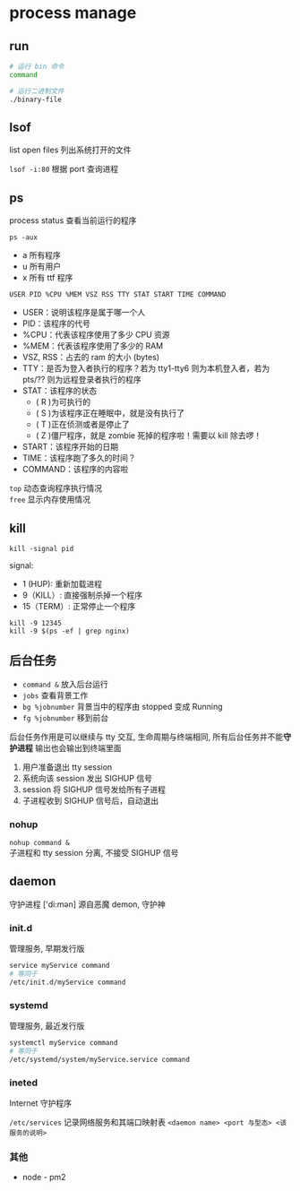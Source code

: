 # process manage

## run

```bash
# 运行 bin 命令
command 

# 运行二进制文件
./binary-file
```

## lsof

list open files 列出系统打开的文件

`lsof -i:80` 根据 port 查询进程

## ps

process status 查看当前运行的程序

`ps -aux`

- a 所有程序
- u 所有用户
- x 所有 ttf 程序

`USER PID %CPU %MEM VSZ RSS TTY STAT START TIME COMMAND`

- USER：说明该程序是属于哪一个人
- PID：该程序的代号
- %CPU：代表该程序使用了多少 CPU 资源
- %MEM：代表该程序使用了多少的 RAM
- VSZ, RSS：占去的 ram 的大小 (bytes)
- TTY：是否为登入者执行的程序？若为 tty1-tty6 则为本机登入者，若为 pts/?? 则为远程登录者执行的程序
- STAT：该程序的状态
  - ( R )为可执行的
  - ( S )为该程序正在睡眠中，就是没有执行了
  - ( T )正在侦测或者是停止了
  - ( Z )僵尸程序，就是 zombie 死掉的程序啦！需要以 kill 除去啰！
- START：该程序开始的日期
- TIME：该程序跑了多久的时间？
- COMMAND：该程序的内容啦

`top` 动态查询程序执行情况  
`free` 显示内存使用情况  

## kill

`kill -signal pid`

signal:

- 1 (HUP): 重新加载进程
- 9（KILL）: 直接强制杀掉一个程序
- 15（TERM）: 正常停止一个程序

`kill -9 12345`  
`kill -9 $(ps -ef | grep nginx)`

## 后台任务

- `command &` 放入后台运行
- `jobs` 查看背景工作
- `bg %jobnumber` 背景当中的程序由 stopped 变成 Running
- `fg %jobnumber` 移到前台

后台任务作用是可以继续与 tty 交互, 生命周期与终端相同, 所有后台任务并不能**守护进程**
输出也会输出到终端里面  

1. 用户准备退出 tty session
2. 系统向该 session 发出 SIGHUP 信号
3. session 将 SIGHUP 信号发给所有子进程
4. 子进程收到 SIGHUP 信号后，自动退出

### nohup

`nohup command &`  
子进程和 tty session 分离, 不接受 SIGHUP 信号  

## daemon

守护进程 ['di:mən] 源自恶魔 demon, 守护神

### init.d

管理服务, 早期发行版

```bash
service myService command
# 等同于
/etc/init.d/myService command  

```

### systemd

管理服务, 最近发行版
 
```bash
systemctl myService command
# 等同于
/etc/systemd/system/myService.service command
```

### ineted

Internet 守护程序

`/etc/services` 记录网络服务和其端口映射表
`<daemon name> <port 与型态> <该服务的说明>`

### 其他

- node - pm2

